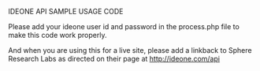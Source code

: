 IDEONE API SAMPLE USAGE CODE

Please add your ideone user id and password in the process.php file to make this code work properly.

And when you are using this for a live site, please add a linkback to Sphere Research Labs as directed on their page at http://ideone.com/api
